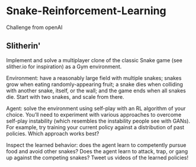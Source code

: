 # Snake-Reinforcement-Learning

Challenge from openAI

## Slitherin' 
Implement and solve a multiplayer clone of the classic Snake game (see slither.io for inspiration) as a Gym environment.

Environment: have a reasonably large field with multiple snakes; snakes grow when eating randomly-appearing fruit; a snake dies when colliding with another snake, itself, or the wall; and the game ends when all snakes die. Start with two snakes, and scale from there.


Agent: solve the environment using self-play with an RL algorithm of your choice. You’ll need to experiment with various approaches to overcome self-play instability (which resembles the instability people see with GANs). For example, try training your current policy against a distribution of past policies. Which approach works best?


Inspect the learned behavior: does the agent learn to competently pursue food and avoid other snakes? Does the agent learn to attack, trap, or gang up against the competing snakes? Tweet us videos of the learned policies!
